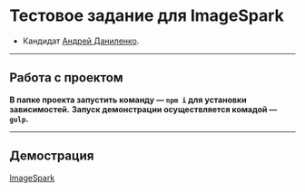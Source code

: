# Тестовое задание для  ImageSpark

* Кандидат [Андрей Даниленко](https://spb.hh.ru/resume/f3d8d829ff087fcaac0039ed1f3156466c3659).

---

## Работа с проектом 

**В папке проекта запустить команду — `npm i` для установки зависимостей.**
**Запуск демонстрации осуществляется комадой — `gulp`.**

---

## Демострация  

[ImageSpark](https://andreydanilenko.github.io/assemblyTest/)